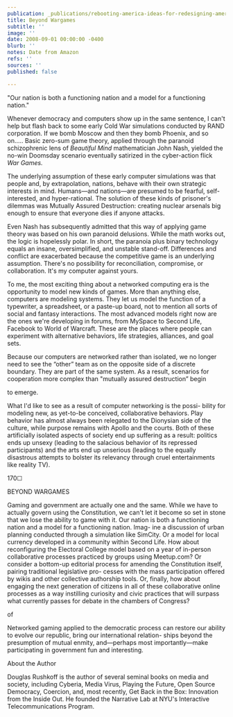 ```yaml
---
publication: _publications/rebooting-america-ideas-for-redesigning-american-democracy-for-the-internet-age.md
title: Beyond Wargames
subtitle: ''
image: ''
date: 2008-09-01 00:00:00 -0400
blurb: ''
notes: Date from Amazon
refs: ''
sources: ''
published: false

---
```

"Our nation is both a functioning nation and a model for a functioning nation."

Whenever democracy and computers show up in the same sentence, I can't help but flash back to some early Cold War simulations conducted by RAND corporation. If we bomb Moscow and then they bomb Phoenix, and so on..... Basic zero-sum game theory, applied through the paranoid schizophrenic lens of _Beautiful Mind_ mathematician John Nash, yielded the no-win Doomsday scenario eventually satirized in the cyber-action flick _War Games._

The underlying assumption of these early computer simulations was that people and, by extrapolation, nations, behave with their own strategic interests in mind. Humans—and nations—are presumed to be fearful, self-interested, and hyper-rational. The solution of these kinds of prisoner's dilemmas was Mutually Assured Destruction: creating nuclear arsenals big enough to ensure that everyone dies if anyone attacks.

Even Nash has subsequently admitted that this way of applying game theory was based on his own paranoid delusions. While the math works out, the logic is hopelessly polar. In short, the paranoia plus binary technology equals an insane, oversimplified, and unstable stand-off. Differences and conflict are exacerbated because the competitive game is an underlying assumption. There's no possibility for reconciliation, compromise, or collaboration. It's my computer against yours.

To me, the most exciting thing about a networked computing era is the opportunity to model new kinds of games. More than anything else, computers are modeling systems. They let us model the function of a typewriter, a spreadsheet, or a paste-up board, not to mention all sorts of social and fantasy interactions. The most advanced models right now are the ones we're developing in forums, from MySpace to Second Life, Facebook to World of Warcraft. These are the places where people can experiment with alternative behaviors, life strategies, alliances, and goal sets.

Because our computers are networked rather than isolated, we no longer need to see the “other” team as on the opposite side of a discrete boundary. They are part of the same system. As a result, scenarios for cooperation more complex than "mutually assured destruction” begin

to emerge.

What I'd like to see as a result of computer networking is the possi- bility for modeling new, as yet-to-be conceived, collaborative behaviors. Play behavior has almost always been relegated to the Dionysian side of the culture, while purpose remains with Apollo and the courts. Both of these artificially isolated aspects of society end up suffering as a result: politics ends up unsexy (leading to the salacious behavior of its repressed participants) and the arts end up unserious (leading to the equally disastrous attempts to bolster its relevancy through cruel entertainments like reality TV).

170☐

BEYOND WARGAMES

Gaming and government are actually one and the same. While we have to actually govern using the Constitution, we can't let it become so set in stone that we lose the ability to game with it. Our nation is both a functioning nation and a model for a functioning nation. Imag- ine a discussion of urban planning conducted through a simulation like SimCity. Or a model for local currency developed in a community within Second Life. How about reconfiguring the Electoral College model based on a year of in-person collaborative processes practiced by groups using Meetup.com? Or consider a bottom-up editorial process for amending the Constitution itself, pairing traditional legislative pro- cesses with the mass participation offered by wikis and other collective authorship tools. Or, finally, how about engaging the next generation of citizens in all of these collaborative online processes as a way instilling curiosity and civic practices that will surpass what currently passes for debate in the chambers of Congress?

of

Networked gaming applied to the democratic process can restore our ability to evolve our republic, bring our international relation- ships beyond the presumption of mutual enmity, and—perhaps most importantly—make participating in government fun and interesting.

About the Author

Douglas Rushkoff is the author of several seminal books on media and society, including Cyberia, Media Virus, Playing the Future, Open Source Democracy, Coercion, and, most recently, Get Back in the Box: Innovation from the Inside Out. He founded the Narrative Lab at NYU's Interactive Telecommunications Program.